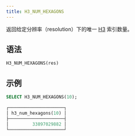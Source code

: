 ```yaml
---
title: H3_NUM_HEXAGONS
---
```


返回给定分辨率（resolution）下的唯一 [H3](https://eng.uber.com/h3/) 索引数量。

## 语法

```sql
H3_NUM_HEXAGONS(res)
```

## 示例

```sql
SELECT H3_NUM_HEXAGONS(10);

┌─────────────────────┐
│ h3_num_hexagons(10) │
├─────────────────────┤
│         33897029882 │
└─────────────────────┘
```